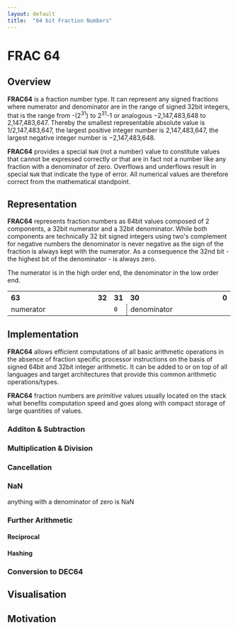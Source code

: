 ```yaml
---
layout: default
title:  "64 bit Fraction Numbers"
---
```


# FRAC 64

## Overview
**FRAC64** is a fraction number type. It can represent any signed fractions 
where numerator and denominator are in the range of signed 32bit integers, that
is the range from -(2<sup>31</sup>) to 2<sup>31</sup>-1 or analogous 
−2,147,483,648 to 2,147,483,647. Thereby the smallest representable absolute 
value is 1/2,147,483,647, the largest positive integer number is 2,147,483,647,
the largest negative integer number is −2,147,483,648.

**FRAC64** provides a special `NaN` (not a number) value to constitute values
that cannot be expressed correctly or that are in fact not a number like 
any fraction with a denominator of zero. Overflows and underflows result in 
special `NaN` that indicate the type of error. All numerical values are 
therefore correct from the mathematical standpoint. 

## Representation

**FRAC64** represents fraction numbers as 64bit values composed of 2 components,
a 32bit numerator and a 32bit denominator. While both components are technically
32 bit signed integers using two's complement for negative numbers the 
denominator is never negative as the sign of the fraction is always kept with 
the numerator. As a consequence the 32nd bit - the highest bit of the 
denominator - is always zero.

The numerator is in the high order end, the denominator in the low order end.

<table class='bit64'>
<tr>
	<th style="text-align: left;">63</th>
	<th style="text-align: right;">32</th>
	<th>31</th>
	<th style="text-align: left;">30</th>
	<th style="text-align: right;">0</th>
</tr>
<tr>
	<td width='320px' colspan="2">numerator</td>
	<td width='10px' style="border-right: 1px dashed black;"><code>0</code></td>
	<td width='310px' style="border-left: 1px dashed black;" colspan="2">denominator</td>
</tr>
</table>

## Implementation

**FRAC64** allows efficient computations of all basic arithmetic operations in
the absence of fraction specific processor instructions on the basis of signed
64bit and 32bit integer arithmetic. It can be added to or on top of all languages
and target architectures that provide this common arithmetic operations/types.

**FRAC64** fraction numbers are _primitive_ values usually located on the stack
what benefits computation speed and goes along with compact storage of large
quantities of values.

### Additon & Subtraction

### Multiplication & Division

### Cancellation

### NaN
anything with a denominator of zero is NaN

### Further Arithmetic

#### Reciprocal

#### Hashing

### Conversion to DEC64

## Visualisation

## Motivation
